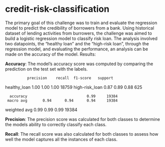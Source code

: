 # credit-risk-classification

The primary goal of this challenge was to train and evaluate the regression model to predict the credibility of borrowers from a bank. Using historical dataset of lending activities from burrowers, the challenge was aimed to build a logistic regression model to classify risk loan. The analysis involved two datapoints, the “healthy loan” and the “high-risk loan”, through the regression model, and evaluating the performance, an analysis can be made on the accuracy of the model.
Results:

**Accuracy**: The model’s accuracy score was computed by comparing the prediction on the test set with the labels.

              precision    recall  f1-score   support

  healthy_loan       1.00      1.00      1.00     18759
high-risk_loan       0.87      0.89      0.88       625

      accuracy                           0.99     19384
     macro avg       0.94      0.94      0.94     19384
  weighted avg       0.99      0.99      0.99     19384

  
**Precision**: The precision score was calculated for both classes to determine the models ability to correctly classify each class.


**Recall**: The recall score was also calculated for both classes to assess how well the model captures all the instances of each class.
